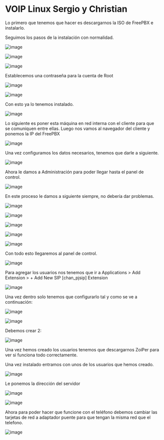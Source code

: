 # VOIP Linux   Sergio y Christian #

Lo primero que tenemos que hacer es descargarnos la ISO de FreePBX e instalarlo.

Seguimos los pasos de la instalación con normalidad.


![image](https://github.com/christianjmx/SRD_christian/blob/main/Tema%209/VOIP%20Linux/IMG/1.png)

![image](https://github.com/christianjmx/SRD_christian/blob/main/Tema%209/VOIP%20Linux/IMG/2.png)

![image](https://github.com/christianjmx/SRD_christian/blob/main/Tema%209/VOIP%20Linux/IMG/3.png)

Establecemos una contraseña para la cuenta de Root

![image](https://github.com/christianjmx/SRD_christian/blob/main/Tema%209/VOIP%20Linux/IMG/4.png)

![image](https://github.com/christianjmx/SRD_christian/blob/main/Tema%209/VOIP%20Linux/IMG/5.png)

Con esto ya lo tenemos instalado.

![image](https://github.com/christianjmx/SRD_christian/blob/main/Tema%209/VOIP%20Linux/IMG/6.png)

Lo siguiente es poner esta máquina en red interna con el cliente para que se comuniquen entre ellas. Luego nos vamos al navegador del cliente y ponemos la IP del FreePBX

![image](https://github.com/christianjmx/SRD_christian/blob/main/Tema%209/VOIP%20Linux/IMG/7.png)

Una vez configuramos los datos necesarios, tenemos que darle a siguiente.

![image](https://github.com/christianjmx/SRD_christian/blob/main/Tema%209/VOIP%20Linux/IMG/8.png)

Ahora le damos a Administración para poder llegar hasta el panel de control.

![image](https://github.com/christianjmx/SRD_christian/blob/main/Tema%209/VOIP%20Linux/IMG/9.png)


En este proceso le damos a siguiente siempre, no debería dar problemas.

![image](https://github.com/christianjmx/SRD_christian/blob/main/Tema%209/VOIP%20Linux/IMG/10.png)

![image](https://github.com/christianjmx/SRD_christian/blob/main/Tema%209/VOIP%20Linux/IMG/11.png)

![image](https://github.com/christianjmx/SRD_christian/blob/main/Tema%209/VOIP%20Linux/IMG/12.png)

![image](https://github.com/christianjmx/SRD_christian/blob/main/Tema%209/VOIP%20Linux/IMG/13.png)

![image](https://github.com/christianjmx/SRD_christian/blob/main/Tema%209/VOIP%20Linux/IMG/14.png)

Con todo esto llegaremos al panel de control.

![image](https://github.com/christianjmx/SRD_christian/blob/main/Tema%209/VOIP%20Linux/IMG/15.png)

Para agregar los usuarios nos tenemos que ir a Applications > Add Extension > + Add New SIP [chan_pjsip] Extension

![image](https://github.com/christianjmx/SRD_christian/blob/main/Tema%209/VOIP%20Linux/IMG/16.png)

Una vez dentro solo tenemos que configurarlo tal y como se ve a continuación:

![image](https://github.com/christianjmx/SRD_christian/blob/main/Tema%209/VOIP%20Linux/IMG/17.png)

![image](https://github.com/christianjmx/SRD_christian/blob/main/Tema%209/VOIP%20Linux/IMG/18.png)

Debemos crear 2:

![image](https://github.com/christianjmx/SRD_christian/blob/main/Tema%209/VOIP%20Linux/IMG/19.png)

Una vez hemos creado los usuarios tenemos que descargarnos ZoiPer para ver si funciona todo correctamente.

Una vez instalado entramos con unos de los usuarios que hemos creado.

![image](https://github.com/christianjmx/SRD_christian/blob/main/Tema%209/VOIP%20Linux/IMG/20.png)

Le ponemos la dirección del servidor

![image](https://github.com/christianjmx/SRD_christian/blob/main/Tema%209/VOIP%20Linux/IMG/21.png)

![image](https://github.com/christianjmx/SRD_christian/blob/main/Tema%209/VOIP%20Linux/IMG/22.png)

Ahora para poder hacer que funcione con el teléfono debemos cambiar las tarjetas de red a adaptador puente para que tengan la misma red que el telefono.

![image](https://github.com/christianjmx/SRD_christian/blob/main/Tema%209/VOIP%20Linux/IMG/23.png)





















































